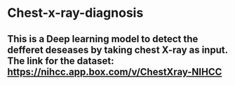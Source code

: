# Chest-x-ray-diagnosis
## This is a Deep learning model to detect the defferet deseases by taking chest X-ray as input. The link for the dataset: https://nihcc.app.box.com/v/ChestXray-NIHCC
